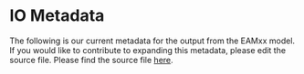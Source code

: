 # IO Metadata

The following is our current metadata for the output from the EAMxx model.
If you would like to contribute to expanding this metadata, please edit the source file.
Please find the source file [here](https://github.com/E3SM-Project/E3SM/blob/master/components/eamxx/src/share/util/scream_utils_io_metadata).
